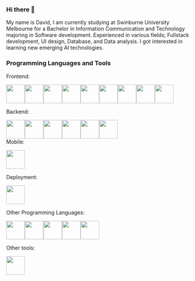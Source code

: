 ### Hi there 👋

My name is David, I am currently studying at Swinburne University Melbourne for a Bachelor in Information Communication and Technology majoring in Software development. Experienced in various fields; Fullstack development, UI design, Database, and Data analysis. I got interested in learning new emerging AI technologies. 

### Programming Languages and Tools
Frontend:
<div style= "display: flex;">
  <img src="https://devicon-website.vercel.app/api/html5/original-wordmark.svg" width= 50/>
  <img src="https://devicon-website.vercel.app/api/css3/original-wordmark.svg" width= 50></img>
  <img src="https://devicon-website.vercel.app/api/sass/original.svg" width= 50></img>
  <img src="https://devicon-website.vercel.app/api/react/original-wordmark.svg" width= 50></img>
  <img src="https://devicon-website.vercel.app/api/vuejs/original-wordmark.svg" width= 50></img>
  <img src="https://devicon-website.vercel.app/api/nextjs/original-wordmark.svg" width= 50></img>
  <img src="https://devicon-website.vercel.app/api/bootstrap/original-wordmark.svg" width= 50></img>
  <img src="https://devicon-website.vercel.app/api/javascript/original.svg" width=50></img>
  <img src="https://devicon-website.vercel.app/api/d3js/original.svg" width=50></img>
</div>
    
Backend:
<div style= "display: flex;">
  <img src="https://devicon-website.vercel.app/api/django/plain.svg" width=50></img>
  <img src="https://devicon-website.vercel.app/api/express/original-wordmark.svg" width=50></img>
  <img src="https://devicon-website.vercel.app/api/nodejs/original.svg" width=50></img>
  <img src="https://devicon-website.vercel.app/api/npm/original-wordmark.svg" width=50></img>
  <img src="https://devicon-website.vercel.app/api/mongodb/original-wordmark.svg" width=50></img>
  <img src="https://devicon-website.vercel.app/api/mysql/original-wordmark.svg" width=50></img>
</div>
Mobile:

<img src="https://devicon-website.vercel.app/api/kotlin/original-wordmark.svg" width=50></img>

Deployment:

<img src="https://devicon-website.vercel.app/api/amazonwebservices/original-wordmark.svg" width=50></img>

Other Programming Languages:
<div style= "display: flex;">
<img src="https://devicon-website.vercel.app/api/python/original.svg" width=50></img>
<img src="https://devicon-website.vercel.app/api/ruby/original-wordmark.svg" width=50></img>
<img src="https://devicon-website.vercel.app/api/csharp/original.svg" width=50></img>
<img src="https://devicon-website.vercel.app/api/php/original.svg" width=50></img>
<img src="https://devicon-website.vercel.app/api/typescript/original.svg" width=50></img>
</div>

Other tools:

<img src="https://devicon-website.vercel.app/api/figma/original.svg" width=50></img>

<!--
**Davidangga/Davidangga** is a ✨ _special_ ✨ repository because its `README.md` (this file) appears on your GitHub profile.

Here are some ideas to get you started:

- 🔭 I’m currently working on ...
- 🌱 I’m currently learning ...
- 👯 I’m looking to collaborate on ...
- 🤔 I’m looking for help with ...
- 💬 Ask me about ...
- 📫 How to reach me: ...
- 😄 Pronouns: ...
- ⚡ Fun fact: ...
-->

